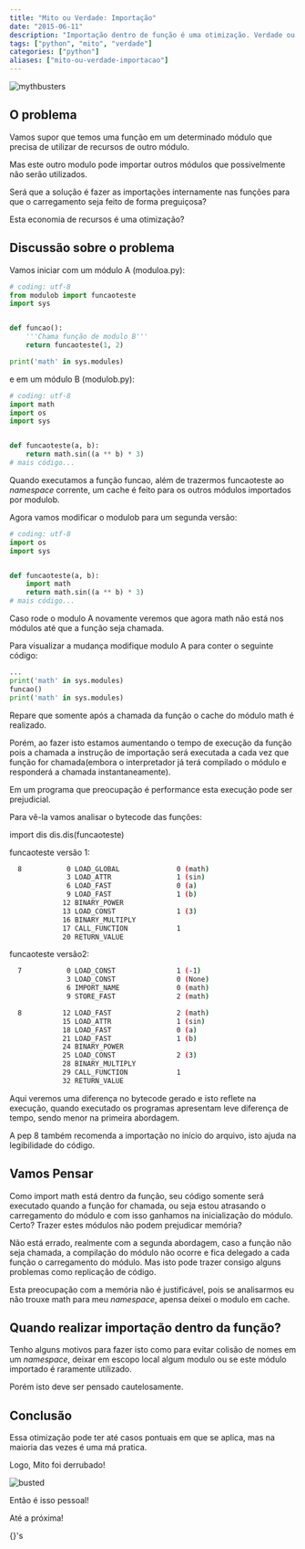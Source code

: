 ```yaml
---
title: "Mito ou Verdade: Importação"
date: "2015-06-11"
description: "Importação dentro de função é uma otimização. Verdade ou mito?"
tags: ["python", "mito", "verdade"]
categories: ["python"]
aliases: ["mito-ou-verdade-importacao"]
---
```


![mythbusters](/images/MythBusters-Logo.jpg)

## O problema

Vamos supor que temos uma função em um determinado módulo que precisa de utilizar de recursos de outro módulo.

Mas este outro modulo pode importar outros módulos que possivelmente não serão utilizados.

Será que a solução é fazer as importações internamente nas funções para que o carregamento seja feito de forma preguiçosa?

Esta economia de recursos é uma otimização?

## Discussão sobre o problema

Vamos iniciar com um módulo A (moduloa.py):

```python
# coding: utf-8
from modulob import funcaoteste
import sys


def funcao():
    '''Chama função de modulo B'''
    return funcaoteste(1, 2)

print('math' in sys.modules)
```

e em um módulo B (modulob.py):

```python
# coding: utf-8
import math
import os
import sys


def funcaoteste(a, b):
    return math.sin((a ** b) * 3)
# mais código...
```
Quando executamos a função funcao, além de trazermos funcaoteste ao _namespace_ corrente, um cache é feito para os outros módulos importados por modulob.

Agora vamos modificar o modulob para um segunda versão:

```python
# coding: utf-8
import os
import sys


def funcaoteste(a, b):
    import math
    return math.sin((a ** b) * 3)
# mais código...
```

Caso rode o modulo A novamente veremos que agora math não está nos módulos até que a função seja chamada.

Para visualizar a mudança modifique modulo A para conter o seguinte código:

```python
...
print('math' in sys.modules)
funcao()
print('math' in sys.modules)
```
Repare que somente após a chamada da função o cache do módulo math é realizado.

Porém, ao fazer isto estamos aumentando o tempo de execução da função pois a chamada a instrução de importação será executada a cada vez que função for chamada(embora o interpretador já terá compilado o módulo e responderá a chamada instantaneamente).

Em um programa que preocupação é performance esta execução pode ser prejudicial.

Para vê-la  vamos analisar o bytecode das funções:

import dis
dis.dis(funcaoteste)

funcaoteste versão 1:
```bash
  8           0 LOAD_GLOBAL              0 (math)
              3 LOAD_ATTR                1 (sin)
              6 LOAD_FAST                0 (a)
              9 LOAD_FAST                1 (b)
             12 BINARY_POWER
             13 LOAD_CONST               1 (3)
             16 BINARY_MULTIPLY
             17 CALL_FUNCTION            1
             20 RETURN_VALUE
```

funcaoteste versão2:
```bash
  7           0 LOAD_CONST               1 (-1)
              3 LOAD_CONST               0 (None)
              6 IMPORT_NAME              0 (math)
              9 STORE_FAST               2 (math)

  8          12 LOAD_FAST                2 (math)
             15 LOAD_ATTR                1 (sin)
             18 LOAD_FAST                0 (a)
             21 LOAD_FAST                1 (b)
             24 BINARY_POWER
             25 LOAD_CONST               2 (3)
             28 BINARY_MULTIPLY
             29 CALL_FUNCTION            1
             32 RETURN_VALUE
```


Aqui veremos uma  diferença no bytecode  gerado e isto reflete na execução, quando executado os programas apresentam leve diferença de tempo, sendo menor na primeira abordagem.

A pep 8 também recomenda a importação no início do arquivo, isto ajuda na legibilidade do código.

## Vamos Pensar

Como import math está dentro da função, seu código somente será executado quando a função for chamada, ou seja estou atrasando o carregamento do módulo e com isso ganhamos na inicialização do módulo. Certo? Trazer estes módulos não podem prejudicar memória?

Não está errado, realmente com a segunda abordagem, caso a função não seja chamada, a compilação do módulo não ocorre e fica delegado a cada função o carregamento do módulo. Mas isto pode trazer consigo alguns problemas como replicação de código.

Esta preocupação com a memória não é justificável, pois se analisarmos eu não trouxe math para meu _namespace_, apensa deixei o modulo em cache.

## Quando realizar importação dentro da função?
Tenho alguns motivos para fazer isto como para evitar colisão de nomes em um _namespace_, deixar em escopo local algum modulo ou se este módulo importado é raramente utilizado.

Porém isto deve ser pensado cautelosamente.

## Conclusão
Essa otimização pode ter até casos pontuais em que se aplica, mas na maioria das vezes é uma má pratica.

Logo, Mito foi derrubado!

![busted](/images/busted.jpg)

Então é isso pessoal!

Até a próxima!

{}'s
